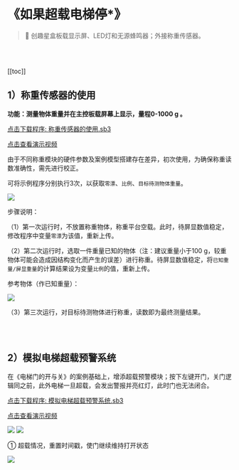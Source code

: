 # 《如果超载电梯停*》

> 🧰 创趣星盒板载显示屏、LED灯和无源蜂鸣器；外接称重传感器。

<br><br>

[[toc]]

## 1）称重传感器的使用

**功能：测量物体重量并在主控板载屏幕上显示，量程0-1000 g 。**

<a href="/tutorial/starbox_collection/sb3/06/称重传感器的使用.sb3">点击下载程序: 称重传感器的使用.sb3</a>

<a href="https://www.bilibili.com/video/BV17rYaznEw7/?spm_id_from=333.1387.upload.video_card.click&vd_source=d34a80bae9d64a0c5a0716bd47877802" target="_blank">点击查看演示视频</a>

由于不同称重模块的硬件参数及案例模型搭建存在差异，初次使用，为确保称重读数准确性，需先进行校正。

可将示例程序分别执行3次，以获取`零漂`、`比例`、`目标待测物体重量`。

<img src="/images/06/称重传感器的使用.png">

步骤说明：

（1）第一次运行时，不放置称重物体，称重平台空载。此时，待屏显数值稳定，修改程序中变量`零漂`为该值，重新上传。

（2）第二次运行时，选取一件重量已知的物体（注：建议重量小于100 g，较重物体可能会造成因结构变化而产生的误差）进行称重。待屏显数值稳定，将`已知重量/屏显重量`的计算结果设为变量`比例`的值，重新上传。

参考物体（作已知重量）：

<img src="/images/06/参考物体重量.png">

（3）第三次运行，对目标待测物体进行称重，读数即为最终测量结果。

<br>
<br>

## 2）模拟电梯超载预警系统

在《电梯门的开与关》的案例基础上，增添超载预警模块；按下左键开门，关门逻辑同之前，此外电梯一旦超载，会发出警报并亮红灯，此时门也无法闭合。

<a href="/tutorial/starbox_collection/sb3/06/模拟电梯超载预警系统.sb3">点击下载程序: 模拟电梯超载预警系统.sb3</a>

<a href="https://www.bilibili.com/video/BV17rYaznEu4/?spm_id_from=333.1387.upload.video_card.click&vd_source=d34a80bae9d64a0c5a0716bd47877802" target="_blank">点击查看演示视频</a>

<img src="/images/06/模拟电梯超载预警系统1.png">

<img src="/images/06/模拟电梯超载预警系统2.png">

① 超载情况，重置时间戳，使门继续维持打开状态

<img src="/images/06/模拟电梯超载预警系统3.png">